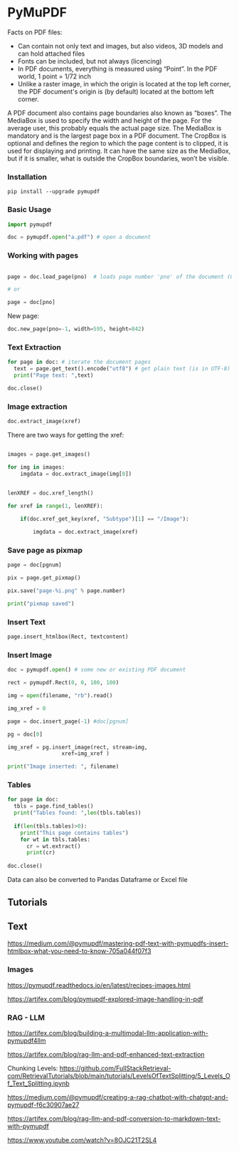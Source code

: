 # PyMuPDF

Facts on PDF files:
* Can contain not only text and images, but also videos, 3D models and can hold attached files
* Fonts can be included, but not always (licencing)
* In PDF documents, everything is measured using “Point”. In the PDF world, 1 point = 1/72 inch
* Unlike a raster image, in which the origin is located at the top left corner, the PDF document's origin is (by default) located at the bottom left corner.

A PDF document also contains page boundaries also known as “boxes”. The MediaBox is used to specify the width and height of the page. For the average user, this probably equals the actual page size.
The MediaBox is mandatory and is the largest page box in a PDF document. The CropBox is optional and defines the region to which the page content is to clipped, it is used for displaying and printing. It can have the same size as the MediaBox, but if it is smaller, what is outside the CropBox boundaries, won’t be visible.


### Installation

```pip install --upgrade pymupdf```


### Basic Usage

```python
import pymupdf

doc = pymupdf.open("a.pdf") # open a document
```


### Working with pages

```python

page = doc.load_page(pno)  # loads page number 'pno' of the document (0-based)

# or

page = doc[pno]

```

New page:

```python
doc.new_page(pno=-1, width=595, height=842)
```


### Text Extraction

```python
for page in doc: # iterate the document pages
  text = page.get_text().encode("utf8") # get plain text (is in UTF-8)
  print("Page text: ",text)

doc.close()
```

### Image extraction

```python
doc.extract_image(xref)
```

There are two ways for getting the xref:

```python

images = page.get_images()

for img in images:
    imgdata = doc.extract_image(img[0])

```

```python

lenXREF = doc.xref_length()

for xref in range(1, lenXREF):
    
    if(doc.xref_get_key(xref, "Subtype")[1] == "/Image"):

        imgdata = doc.extract_image(xref)

```

### Save page as pixmap

```python
page = doc[pgnum]

pix = page.get_pixmap()

pix.save("page-%i.png" % page.number)

print("pixmap saved")
```

### Insert Text

```python
page.insert_htmlbox(Rect, textcontent)
```


### Insert Image

```python
doc = pymupdf.open() # some new or existing PDF document

rect = pymupdf.Rect(0, 0, 100, 100) 

img = open(filename, "rb").read()

img_xref = 0 

page = doc.insert_page(-1) #doc[pgnum]

pg = doc[0]

img_xref = pg.insert_image(rect, stream=img,
                 xref=img_xref )

print("Image inserted: ", filename)
```

### Tables

```python
for page in doc:
  tbls = page.find_tables()
  print("Tables found: ",len(tbls.tables))
                   
  if(len(tbls.tables)>0):
    print("This page contains tables")
    for wt in tbls.tables:
      cr = wt.extract()
      print(cr)
                            
doc.close()

```

Data can also be converted to Pandas Dataframe or Excel file




## Tutorials

## Text

https://medium.com/@pymupdf/mastering-pdf-text-with-pymupdfs-insert-htmlbox-what-you-need-to-know-705a044f07f3


### Images

https://pymupdf.readthedocs.io/en/latest/recipes-images.html

https://artifex.com/blog/pymupdf-explored-image-handling-in-pdf




### RAG - LLM

https://artifex.com/blog/building-a-multimodal-llm-application-with-pymupdf4llm

https://artifex.com/blog/rag-llm-and-pdf-enhanced-text-extraction

Chunking Levels: https://github.com/FullStackRetrieval-com/RetrievalTutorials/blob/main/tutorials/LevelsOfTextSplitting/5_Levels_Of_Text_Splitting.ipynb

https://medium.com/@pymupdf/creating-a-rag-chatbot-with-chatgpt-and-pymupdf-f6c30907ae27

https://artifex.com/blog/rag-llm-and-pdf-conversion-to-markdown-text-with-pymupdf

https://www.youtube.com/watch?v=8OJC21T2SL4
